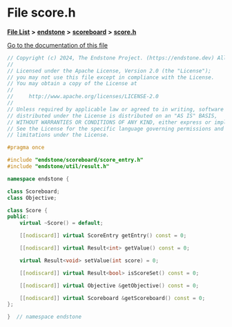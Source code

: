 

# File score.h

[**File List**](files.md) **>** [**endstone**](dir_6cf277b678674f97c7a2b6b3b2447b33.md) **>** [**scoreboard**](dir_19c52f9ea81a2cf7449c80dcee80d6f0.md) **>** [**score.h**](score_8h.md)

[Go to the documentation of this file](score_8h.md)


```C++
// Copyright (c) 2024, The Endstone Project. (https://endstone.dev) All Rights Reserved.
//
// Licensed under the Apache License, Version 2.0 (the "License");
// you may not use this file except in compliance with the License.
// You may obtain a copy of the License at
//
//     http://www.apache.org/licenses/LICENSE-2.0
//
// Unless required by applicable law or agreed to in writing, software
// distributed under the License is distributed on an "AS IS" BASIS,
// WITHOUT WARRANTIES OR CONDITIONS OF ANY KIND, either express or implied.
// See the License for the specific language governing permissions and
// limitations under the License.

#pragma once

#include "endstone/scoreboard/score_entry.h"
#include "endstone/util/result.h"

namespace endstone {

class Scoreboard;
class Objective;

class Score {
public:
    virtual ~Score() = default;

    [[nodiscard]] virtual ScoreEntry getEntry() const = 0;

    [[nodiscard]] virtual Result<int> getValue() const = 0;

    virtual Result<void> setValue(int score) = 0;

    [[nodiscard]] virtual Result<bool> isScoreSet() const = 0;

    [[nodiscard]] virtual Objective &getObjective() const = 0;

    [[nodiscard]] virtual Scoreboard &getScoreboard() const = 0;
};

}  // namespace endstone
```


